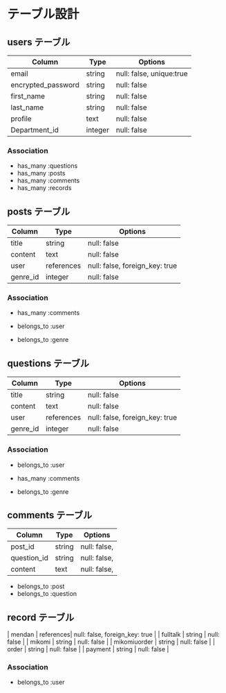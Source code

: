 # テーブル設計
## users テーブル

| Column             | Type    | Options                   |
| ------------------ | ------- | ------------------------- |
| email              | string  | null: false, unique:true  |
| encrypted_password | string  | null: false               |
| first_name         | string  | null: false               |
| last_name          | string  | null: false               |
| profile            | text    | null: false               |
| Department_id      | integer | null: false               |



### Association
- has_many :questions
- has_many :posts
- has_many :comments
- has_many :records






## posts テーブル

| Column             | Type      | Options                        |
| ------------------ | --------- | ------------------------------ |
| title              | string    | null: false                    |
| content            | text      | null: false                    |
| user               | references| null: false, foreign_key: true |
| genre_id           | integer   | null: false                    |



### Association
- has_many :comments
- belongs_to :user

- belongs_to :genre



## questions テーブル

| Column             | Type      | Options                        |
| ------------------ | --------- | ------------------------------ |
| title              | string    | null: false                    |          
| content            | text      | null: false                    |          
| user               | references| null: false, foreign_key: true |          
| genre_id           | integer   | null: false                    |         

### Association
- belongs_to :user
- has_many :comments

- belongs_to :genre


## comments テーブル

| Column             | Type      | Options                        |
| ------------------ | --------- | ------------------------------ |
| post_id            | string    | null: false,                   |          
| question_id        | string    | null: false,                   |          
| content            | text      | null: false,                   |   

- belongs_to :post
- belongs_to :question


## record テーブル
| mendan              | references| null: false, foreign_key: true |
| fulltalk            | string    | null: false                    |
| mikomi              | string    | null: false                    |
| mikomiuorder        | string    | null: false                    |
| order               | string    | null: false                    |
| payment             | string    | null: false                    |


### Association
- belongs_to :user
